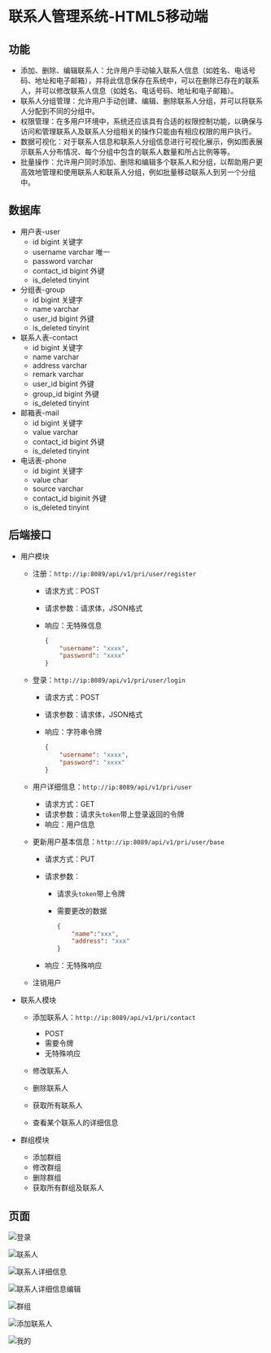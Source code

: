 # 联系人管理系统-HTML5移动端

 

## 功能

- 添加、删除、编辑联系人：允许用户手动输入联系人信息（如姓名、电话号码、地址和电子邮箱），并将此信息保存在系统中，可以在删除已存在的联系人，并可以修改联系人信息（如姓名、电话号码、地址和电子邮箱）。
- 联系人分组管理：允许用户手动创建、编辑、删除联系人分组，并可以将联系人分配到不同的分组中。
- 权限管理：在多用户环境中，系统还应该具有合适的权限控制功能，以确保与访问和管理联系人及联系人分组相关的操作只能由有相应权限的用户执行。
- 数据可视化：对于联系人信息和联系人分组信息进行可视化展示，例如图表展示联系人分布情况、每个分组中包含的联系人数量和所占比例等等。
- 批量操作：允许用户同时添加、删除和编辑多个联系人和分组，以帮助用户更高效地管理和使用联系人和联系人分组，例如批量移动联系人到另一个分组中。

## 数据库

- 用户表-user
  - id bigint 关键字
  - username varchar 唯一
  - password varchar
  - contact_id bigint 外键
  - is_deleted tinyint
- 分组表-group
  - id bigint 关键字
  - name varchar
  - user_id bigint 外键
  - is_deleted tinyint
- 联系人表-contact
  - id bigint 关键字
  - name varchar
  - address varchar
  - remark varchar
  - user_id bigint 外键
  - group_id bigint 外键
  - is_deleted tinyint
- 邮箱表-mail
  - id bigint 关键字
  - value varchar
  - contact_id bigint 外键
  - is_deleted tinyint
- 电话表-phone
  - id bigint 关键字
  - value char
  - source varchar
  - contact_id biginit 外键
  - is_deleted tinyint

## 后端接口

- 用户模块

  - 注册：`http://ip:8089/api/v1/pri/user/register`

    - 请求方式：POST

    - 请求参数：请求体，JSON格式

    - 响应：无特殊信息

      ```json
      {
          "username": "xxxx",
          "password": "xxxx"
      }
      ```

      

  - 登录：`http://ip:8089/api/v1/pri/user/login`

    - 请求方式：POST

    - 请求参数：请求体，JSON格式

    - 响应：字符串令牌

      ```json
      {
          "username": "xxxx",
          "password": "xxxx"
      }
      ```

      

  - 用户详细信息：`http://ip:8089/api/v1/pri/user`

    - 请求方式：GET
    - 请求参数：请求头`token`带上登录返回的令牌
    - 响应：用户信息
    
  - 更新用户基本信息：`http://ip:8089/api/v1/pri/user/base`
  
    - 请求方式：PUT
  
    - 请求参数：
  
      - 请求头`token`带上令牌
  
      - 需要更改的数据
  
        ```json
        {
            "name":"xxx",
            "address": "xxx"
        }
        ```
  
        
  
    - 响应：无特殊响应
  
  - 注销用户
  
- 联系人模块

  - 添加联系人：`http://ip:8089/api/v1/pri/contact`
    - POST
    - 需要令牌
    - 无特殊响应

  - 修改联系人
  - 删除联系人
  - 获取所有联系人
  - 查看某个联系人的详细信息

- 群组模块

  - 添加群组
  - 修改群组
  - 删除群组
  - 获取所有群组及联系人


## 页面

![登录](.\view\登录.png)

![联系人](./view/联系人.png)

![联系人详细信息](./view/联系人详细信息.png)

![联系人详细信息编辑](./view/联系人详细信息编辑.png)

![群组](./view/群组.png)

![添加联系人](./view/添加联系人.png)

![我的](./view/我的.png)